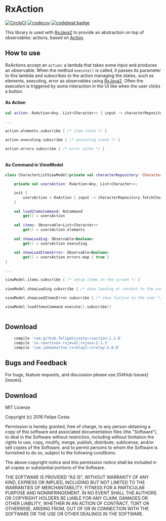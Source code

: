 # RxAction

[![CircleCI](https://circleci.com/gh/felipehjcosta/RxAction.svg?style=svg)](https://circleci.com/gh/felipehjcosta/RxAction)
[![codecov](https://codecov.io/gh/felipehjcosta/RxAction/branch/master/graph/badge.svg)](https://codecov.io/gh/felipehjcosta/RxAction)
[![codebeat badge](https://codebeat.co/badges/a4d4b1a5-cce8-4f2b-b4f8-bae6614d3aa2)](https://codebeat.co/projects/github-com-fcostaa-rxcommand-master)

This library is used with [RxJava2](https://github.com/ReactiveX/RxJava) to provide an abstraction on top of observables: actions, based on [Action](https://github.com/RxSwiftCommunity/Action).

How to use
--------

RxActions accept an `action`: a lambda that takes some input and produces an observable. When the method `execute()` is called, it passes its parameter to this lambda and subscribes to the action managing the states, such as elements, executing, error as observables using [RxJava2](https://github.com/ReactiveX/RxJava). Often the execution is triggered by some interaction in the UI like when the user clicks a button.

#### As Action

```kotlin
val action: RxAction<Any, List<Character>> { input -> characterRepository.fetchCharacters()}

...

action.elements.subscribe { /* item state */ }
    
action.executing.subscribe { /* executing state */ }

action.errors.subscribe { /* error state */ }
                
```

#### As Command in ViewModel

```kotlin
class CharacterListViewModel(private val characterRepository: CharacterRepository) {

    private val usersAction: RxAction<Any, List<Character>>;

    init {
        usersAction = RxAction { input -> characterRepository.fetchCharacters() }
    }
    
    val loadItemsCommand: RxCommand
        get() = usersAction
    
    val items: Observable<List<Character>>
        get() = usersAction.elements
        
    val showLoading: Observable<Boolean>
        get() = usersAction.executing
        
    val showLoadItemsError: Observable<Boolean>
        get() = usersAction.errors.map { true }
}

...

viewModel.items.subscribe { /* setup items on the screen */ }
    
viewModel.showLoading.subscribe { /* show loading or content to the user */ }

viewModel.showLoadItemsError.subscribe { /* show failure to the user */ }
                
viewModel.loadItemsCommand.execute().subscribe()
                
```

Download
--------

```groovy
    compile 'com.github.felipehjcosta:rxaction:1.1.0'
    compile 'io.reactivex.rxjava2:rxjava:2.1.3'
    compile 'com.jakewharton.rxrelay2:rxrelay:2.0.0'
```

Bugs and Feedback
--------

For bugs, feature requests, and discussion please use [GitHub Issues][issues].

Download
--------

  MIT License
  
  Copyright (c) 2016 Felipe Costa
  
  Permission is hereby granted, free of charge, to any person obtaining a copy
  of this software and associated documentation files (the "Software"), to deal
  in the Software without restriction, including without limitation the rights
  to use, copy, modify, merge, publish, distribute, sublicense, and/or sell
  copies of the Software, and to permit persons to whom the Software is
  furnished to do so, subject to the following conditions:
  
  The above copyright notice and this permission notice shall be included in all
  copies or substantial portions of the Software.
  
  THE SOFTWARE IS PROVIDED "AS IS", WITHOUT WARRANTY OF ANY KIND, EXPRESS OR
  IMPLIED, INCLUDING BUT NOT LIMITED TO THE WARRANTIES OF MERCHANTABILITY,
  FITNESS FOR A PARTICULAR PURPOSE AND NONINFRINGEMENT. IN NO EVENT SHALL THE
  AUTHORS OR COPYRIGHT HOLDERS BE LIABLE FOR ANY CLAIM, DAMAGES OR OTHER
  LIABILITY, WHETHER IN AN ACTION OF CONTRACT, TORT OR OTHERWISE, ARISING FROM,
  OUT OF OR IN CONNECTION WITH THE SOFTWARE OR THE USE OR OTHER DEALINGS IN THE
  SOFTWARE.
